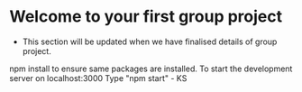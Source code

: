 # Welcome to your first group project #

- This section will be updated when we have finalised details of group project.


npm install to ensure same packages are installed.
To start the development server on localhost:3000 Type "npm start" - KS

